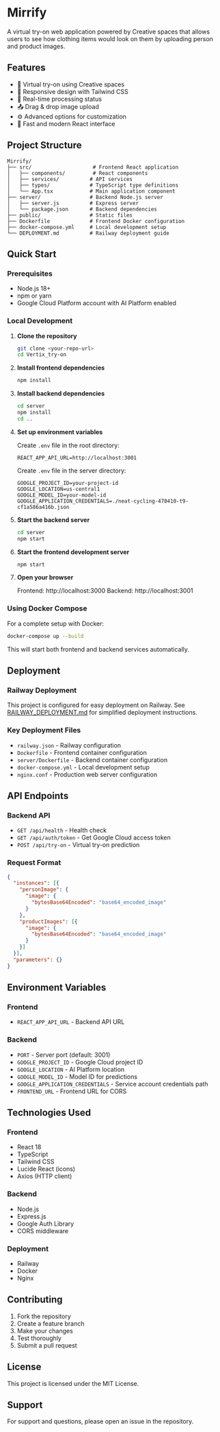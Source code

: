 # Mirrify

A virtual try-on web application powered by Creative spaces that allows users to see how clothing items would look on them by uploading person and product images.

## Features

- 🎨 Virtual try-on using Creative spaces
- 📱 Responsive design with Tailwind CSS
- 🔄 Real-time processing status
- 📤 Drag & drop image upload
- ⚙️ Advanced options for customization
- 🚀 Fast and modern React interface

## Project Structure

```
Mirrify/
├── src/                    # Frontend React application
│   ├── components/         # React components
│   ├── services/          # API services
│   ├── types/             # TypeScript type definitions
│   └── App.tsx            # Main application component
├── server/                # Backend Node.js server
│   ├── server.js          # Express server
│   └── package.json       # Backend dependencies
├── public/                # Static files
├── Dockerfile             # Frontend Docker configuration
├── docker-compose.yml     # Local development setup
└── DEPLOYMENT.md          # Railway deployment guide
```

## Quick Start

### Prerequisites

- Node.js 18+
- npm or yarn
- Google Cloud Platform account with AI Platform enabled

### Local Development

1. **Clone the repository**
   ```bash
   git clone <your-repo-url>
   cd Vertix_try-on
   ```

2. **Install frontend dependencies**
   ```bash
   npm install
   ```

3. **Install backend dependencies**
   ```bash
   cd server
   npm install
   cd ..
   ```

4. **Set up environment variables**
   
   Create `.env` file in the root directory:
   ```env
   REACT_APP_API_URL=http://localhost:3001
   ```
   
   Create `.env` file in the server directory:
   ```env
   GOOGLE_PROJECT_ID=your-project-id
   GOOGLE_LOCATION=us-central1
   GOOGLE_MODEL_ID=your-model-id
   GOOGLE_APPLICATION_CREDENTIALS=./neat-cycling-470410-t9-cf1a586a416b.json
   ```

5. **Start the backend server**
   ```bash
   cd server
   npm start
   ```

6. **Start the frontend development server**
   ```bash
   npm start
   ```

7. **Open your browser**
   
   Frontend: http://localhost:3000
   Backend: http://localhost:3001

### Using Docker Compose

For a complete setup with Docker:

```bash
docker-compose up --build
```

This will start both frontend and backend services automatically.

## Deployment

### Railway Deployment

This project is configured for easy deployment on Railway. See [RAILWAY_DEPLOYMENT.md](./RAILWAY_DEPLOYMENT.md) for simplified deployment instructions.

### Key Deployment Files

- `railway.json` - Railway configuration
- `Dockerfile` - Frontend container configuration
- `server/Dockerfile` - Backend container configuration
- `docker-compose.yml` - Local development setup
- `nginx.conf` - Production web server configuration

## API Endpoints

### Backend API

- `GET /api/health` - Health check
- `GET /api/auth/token` - Get Google Cloud access token
- `POST /api/try-on` - Virtual try-on prediction

### Request Format

```json
{
  "instances": [{
    "personImage": {
      "image": {
        "bytesBase64Encoded": "base64_encoded_image"
      }
    },
    "productImages": [{
      "image": {
        "bytesBase64Encoded": "base64_encoded_image"
      }
    }]
  }],
  "parameters": {}
}
```

## Environment Variables

### Frontend
- `REACT_APP_API_URL` - Backend API URL

### Backend
- `PORT` - Server port (default: 3001)
- `GOOGLE_PROJECT_ID` - Google Cloud project ID
- `GOOGLE_LOCATION` - AI Platform location
- `GOOGLE_MODEL_ID` - Model ID for predictions
- `GOOGLE_APPLICATION_CREDENTIALS` - Service account credentials path
- `FRONTEND_URL` - Frontend URL for CORS

## Technologies Used

### Frontend
- React 18
- TypeScript
- Tailwind CSS
- Lucide React (icons)
- Axios (HTTP client)

### Backend
- Node.js
- Express.js
- Google Auth Library
- CORS middleware

### Deployment
- Railway
- Docker
- Nginx

## Contributing

1. Fork the repository
2. Create a feature branch
3. Make your changes
4. Test thoroughly
5. Submit a pull request

## License

This project is licensed under the MIT License.

## Support

For support and questions, please open an issue in the repository.

